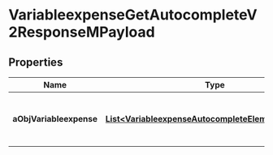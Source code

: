 

# VariableexpenseGetAutocompleteV2ResponseMPayload

## Properties

Name | Type | Description | Notes
------------ | ------------- | ------------- | -------------
**aObjVariableexpense** | [**List&lt;VariableexpenseAutocompleteElementResponse&gt;**](VariableexpenseAutocompleteElementResponse.md) | An array of Variableexpense autocomplete element response. |  [optional]





